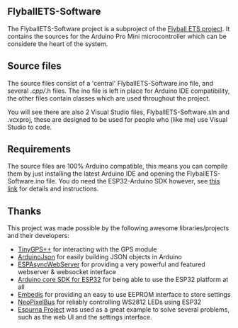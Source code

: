 ## FlyballETS-Software

The FlyballETS-Software project is a subproject of the [Flyball ETS project](https://sparkydevices.wordpress.com/tag/flyball-ets/).
It contains the sources for the Arduino Pro Mini microcontroller which can be considere the heart of the system.

## Source files

The source files consist of a 'central' FlyballETS-Software.ino file, and several _.cpp/_.h files.
The ino file is left in place for Arduino IDE compatibility, the other files contain classes which are used throughout the project.

You will see there are also 2 Visual Studio files, FlyballETS-Software.sln and .vcxproj, these are designed to be used for people who (like me) use Visual Studio to code.

## Requirements

The source files are 100% Arduino compatible, this means you can compile them by just installing the latest Arduino IDE and opening the FlyballETS-Software.ino file.
You do need the ESP32-Arduino SDK however, see [this link](https://github.com/espressif/arduino-esp32) for details and instructions.

## Thanks

This project was made possible by the following awesome libraries/projects and their developers:

- [TinyGPS++](http://arduiniana.org/libraries/tinygpsplus/) for interacting with the GPS module
- [ArduinoJson](https://github.com/bblanchon/ArduinoJson) for easily building JSON objects in Arduino
- [ESPAsyncWebServer](https://github.com/me-no-dev/ESPAsyncWebServer) for providing a very powerful and featured webserver & websocket interface
- [Arduino core SDK for ESP32](https://github.com/espressif/arduino-esp32) for being able to use the ESP32 platform at all
- [Embedis](https://github.com/thingSoC/embedis) for providing an easy to use EEPROM interface to store settings
- [NeoPixelBus](https://github.com/Makuna/NeoPixelBus) for reliably controlling WS2812 LEDs using ESP32
- [Espurna Project](https://bitbucket.org/xoseperez/espurna) was used as a great example to solve several problems, such as the web UI and the settings interface.
